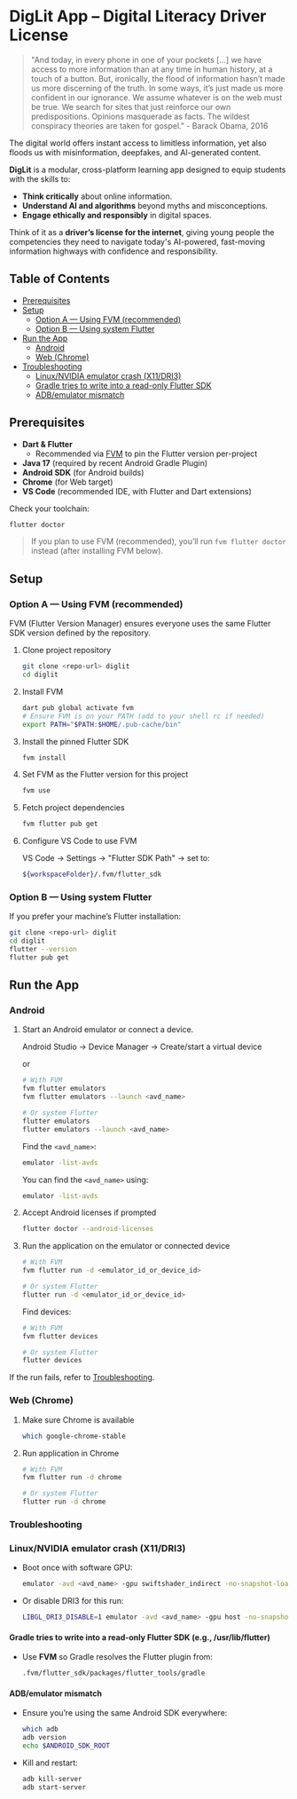 # DigLit App – Digital Literacy Driver License

> "And today, in every phone in one of your pockets […] we have access to more information than at any time in human
> history, at a touch of a button.
> But, ironically, the flood of information hasn’t made us more discerning of the truth.
> In some ways, it’s just made us more confident in our ignorance.
> We assume whatever is on the web must be true.
> We search for sites that just reinforce our own predispositions.
> Opinions masquerade as facts.
> The wildest conspiracy theories are taken for gospel." - Barack Obama, 2016

The digital world offers instant access to limitless information, yet also floods us with misinformation, deepfakes,
and AI-generated content.

**DigLit** is a modular, cross-platform learning app designed to equip students with the skills to:

- **Think critically** about online information.
- **Understand AI and algorithms** beyond myths and misconceptions.
- **Engage ethically and responsibly** in digital spaces.

Think of it as a **driver’s license for the internet**, giving young people the competencies they need to navigate
today's AI-powered, fast-moving information highways with confidence and responsibility.

## Table of Contents

- [Prerequisites](#prerequisites)
- [Setup](#setup)
  - [Option A — Using FVM (recommended)](#option-a--using-fvm-recommended)
  - [Option B — Using system Flutter](#option-b--using-system-flutter)
- [Run the App](#run-the-app)
  - [Android](#android)
  - [Web (Chrome)](#web-chrome)
- [Troubleshooting](#troubleshooting)
  - [Linux/NVIDIA emulator crash (X11/DRI3)](#linuxnvidia-emulator-crash-x11dri3)
  - [Gradle tries to write into a read-only Flutter SDK](#gradle-tries-to-write-into-a-read-only-flutter-sdk-eg-usrlibflutter)
  - [ADB/emulator mismatch](#adbemulator-mismatch)

## Prerequisites

- **Dart & Flutter**
  - Recommended via [FVM](https://fvm.app/) to pin the Flutter version per-project
- **Java 17** (required by recent Android Gradle Plugin)
- **Android SDK** (for Android builds)
- **Chrome** (for Web target)
- **VS Code** (recommended IDE, with Flutter and Dart extensions)

Check your toolchain:

```bash
flutter doctor
```

> If you plan to use FVM (recommended), you’ll run `fvm flutter doctor` instead (after installing FVM below).

## Setup

### Option A — Using FVM (recommended)

FVM (Flutter Version Manager) ensures everyone uses the same Flutter SDK version defined by the repository.

1. Clone project repository

    ```bash
    git clone <repo-url> diglit
    cd diglit
    ```

1. Install FVM

    ```bash
    dart pub global activate fvm
    # Ensure FVM is on your PATH (add to your shell rc if needed)
    export PATH="$PATH:$HOME/.pub-cache/bin"
    ```

1. Install the pinned Flutter SDK

    ```bash
    fvm install
    ```

1. Set FVM as the Flutter version for this project

    ```bash
    fvm use
    ```

1. Fetch project dependencies

    ```bash
    fvm flutter pub get
    ```

1. Configure VS Code to use FVM

    VS Code → Settings → "Flutter SDK Path" → set to:

    ```bash
    ${workspaceFolder}/.fvm/flutter_sdk
    ```

### Option B — Using system Flutter

If you prefer your machine’s Flutter installation:

```bash
git clone <repo-url> diglit
cd diglit
flutter --version
flutter pub get
```

## Run the App

### Android

1. Start an Android emulator or connect a device.
  
     Android Studio → Device Manager → Create/start a virtual device

     or

    ```bash
    # With FVM
    fvm flutter emulators
    fvm flutter emulators --launch <avd_name>

    # Or system Flutter
    flutter emulators
    flutter emulators --launch <avd_name>
    ```

    Find the `<avd_name>`:

    ```bash
    emulator -list-avds  
    ```

    You can find the `<avd_name>` using:

    ```bash
    emulator -list-avds  
    ```

1. Accept Android licenses if prompted

    ```bash
    flutter doctor --android-licenses
    ```

1. Run the application on the emulator or connected device

    ```bash
    # With FVM
    fvm flutter run -d <emulator_id_or_device_id>

    # Or system Flutter
    flutter run -d <emulator_id_or_device_id>
    ```

    Find devices:

    ```bash
    # With FVM
    fvm flutter devices

    # Or system Flutter
    flutter devices
    ```

If the run fails, refer to [Troubleshooting](#troubleshooting).

### Web (Chrome)

1. Make sure Chrome is available

    ```bash
    which google-chrome-stable
    ```

1. Run application in Chrome

    ```bash
    # With FVM
    fvm flutter run -d chrome

    # Or system Flutter
    flutter run -d chrome
    ```

### Troubleshooting

### Linux/NVIDIA emulator crash (X11/DRI3)

- Boot once with software GPU:

  ```bash
  emulator -avd <avd_name> -gpu swiftshader_indirect -no-snapshot-load
  ```
  
- Or disable DRI3 for this run:

  ```bash
  LIBGL_DRI3_DISABLE=1 emulator -avd <avd_name> -gpu host -no-snapshot-load
  ```

#### Gradle tries to write into a read-only Flutter SDK (e.g., /usr/lib/flutter)

- Use **FVM** so Gradle resolves the Flutter plugin from:

  ```bash
  .fvm/flutter_sdk/packages/flutter_tools/gradle
  ```

#### ADB/emulator mismatch

- Ensure you’re using the same Android SDK everywhere:

    ```bash
    which adb
    adb version
    echo $ANDROID_SDK_ROOT
    ```

- Kill and restart:

    ```bash
    adb kill-server
    adb start-server
    ```
